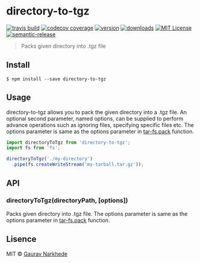 # directory-to-tgz

[![travis build](https://img.shields.io/travis/narkhedegs/directory-to-tgz.svg?style=flat-square)](https://travis-ci.org/narkhedegs/directory-to-tgz)
[![codecov coverage](https://img.shields.io/codecov/c/github/narkhedegs/directory-to-tgz.svg?style=flat-square)](https://codecov.io/github/narkhedegs/directory-to-tgz)
[![version](https://img.shields.io/npm/v/directory-to-tgz.svg?style=flat-square)](http://npm.im/directory-to-tgz)
[![downloads](https://img.shields.io/npm/dm/directory-to-tgz.svg?style=flat-square)](http://npm-stat.com/charts.html?package=directory-to-tgz&from=2015-08-01)
[![MIT License](https://img.shields.io/npm/l/directory-to-tgz.svg?style=flat-square)](http://opensource.org/licenses/MIT)
[![semantic-release](https://img.shields.io/badge/%20%20%F0%9F%93%A6%F0%9F%9A%80-semantic--release-e10079.svg?style=flat-square)](https://github.com/semantic-release/semantic-release)

> Packs given directory into .tgz file

## Install

```
$ npm install --save directory-to-tgz
```

## Usage

directory-to-tgz allows you to pack the given directory into a .tgz file. An optional second parameter, named options, can be supplied to perform advance operations such as ignoring files, specifying specific files etc. The options parameter is same as the options parameter in [tar-fs.pack](https://github.com/mafintosh/tar-fs) function.

```js
import directoryToTgz from 'directory-to-tgz';
import fs from 'fs';

directoryToTgz('./my-directory')
  .pipe(fs.createWriteStream('my-tarball.tar.gz'));
```

## API

### directoryToTgz(directoryPath, [options])

Packs given directory into .tgz file. The options parameter is same as the options parameter in [tar-fs.pack](https://github.com/mafintosh/tar-fs) function.

## Lisence

MIT © [Gaurav Narkhede](http://www.narkhedegs.com)
